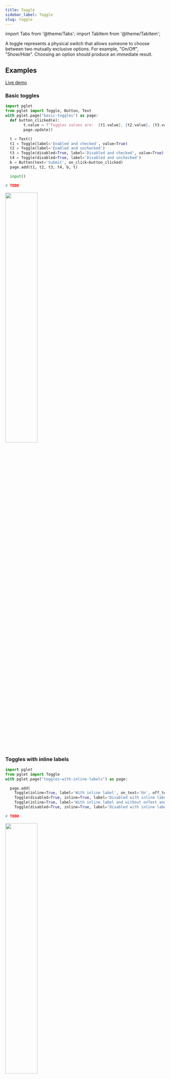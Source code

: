 ```yaml
---
title: Toggle
sidebar_label: Toggle
slug: toggle
---
```

import Tabs from '@theme/Tabs';
import TabItem from '@theme/TabItem';

A toggle represents a physical switch that allows someone to choose between two mutually exclusive options.  For example, "On/Off", "Show/Hide". Choosing an option should produce an immediate result.

## Examples

[Live demo](https://python-toggle-example.pgletio.repl.co)

### Basic toggles

<Tabs groupId="language">
  <TabItem value="python" label="Python" default>

```python
import pglet
from pglet import Toggle, Button, Text
with pglet.page("basic-toggles") as page:
  def button_clicked(e):
        t.value = f"Toggles values are:  {t1.value}, {t2.value}, {t3.value}, {t4.value}."
        page.update()

  t = Text()
  t1 = Toggle(label='Enabled and checked', value=True)
  t2 = Toggle(label='Enabled and unchecked')
  t3 = Toggle(disabled=True, label='Disabled and checked', value=True)
  t4 = Toggle(disabled=True, label='Disabled and unchecked')
  b = Button(text='Submit', on_click=button_clicked)
  page.add(t1, t2, t3, t4, b, t)

  input()
```
  </TabItem>
  <TabItem value="powershell" label="PowerShell">

```powershell
# TODO
```

  </TabItem>
</Tabs>

<img src="/img/docs/controls/toggle/basic-toggles.gif" width="45%" />

### Toggles with inline labels

<Tabs groupId="language">
  <TabItem value="python" label="Python" default>

```python
import pglet
from pglet import Toggle
with pglet.page("toggles-with-inline-labels") as page:

  page.add(
    Toggle(inline=True, label='With inline label', on_text='On', off_text='Off'),
    Toggle(disabled=True, inline=True, label='Disabled with inline label', on_text='On', off_text='Off'),
    Toggle(inline=True, label='With inline label and without onText and offText'),
    Toggle(disabled=True, inline=True, label='Disabled with inline label and without onText and offText'))
```
  </TabItem>
  <TabItem value="powershell" label="PowerShell">

```powershell
# TODO
```

  </TabItem>
</Tabs>

<img src="/img/docs/controls/toggle/toggles-with-inline-labels.gif" width="45%" />

### Toggle with `change` event

<Tabs groupId="language">
  <TabItem value="python" label="Python" default>

```python
import pglet
from pglet import Toggle
with pglet.page("toggle-with-change-event") as page:
  def toggle_changed(e):
    if t.value:
      page.theme = 'dark'
    else:
      page.theme = 'light'
    page.update()

  t = Toggle(label="With 'change' event", on_text="Dark theme", off_text="Light theme", value=False, on_change=toggle_changed)

  page.theme = 'light'
  page.add(t)

  input()
```
  </TabItem>
  <TabItem value="powershell" label="PowerShell">

```powershell
# TODO
```

  </TabItem>
</Tabs>

<img src="/img/docs/controls/toggle/toggle-with-change-event.gif" width="45%" />

## Properties

| Name      | Type    | Default | Description |
| --------- | ------- | ------- | ----------- |
| `value`   | bool    | `false` | Current value of the toggle. |
| `label`   | string  |         | A label for the toggle. |
| `inline`   | bool    | `false` | Whether the label (not the onText/offText) should be positioned inline with the toggle control. |
| `onText`   | string  |         | Text to display when toggle is ON. Caution: when not providing on/off text user may get confused in differentiating the on/off states of the toggle. |
| `offText`  | string  |         | Text to display when toggle is OFF. Caution: when not providing on/off text user may get confused in differentiating the on/off states of the toggle. |
| `data`     | string  |         | Additional data attached to the control. The value is passed in `change` event data along with a toggle state. |

## Events

| Name      | Description |
| --------- | ----------- |
| `change`  | Fires when the state of toggle is changed. |
